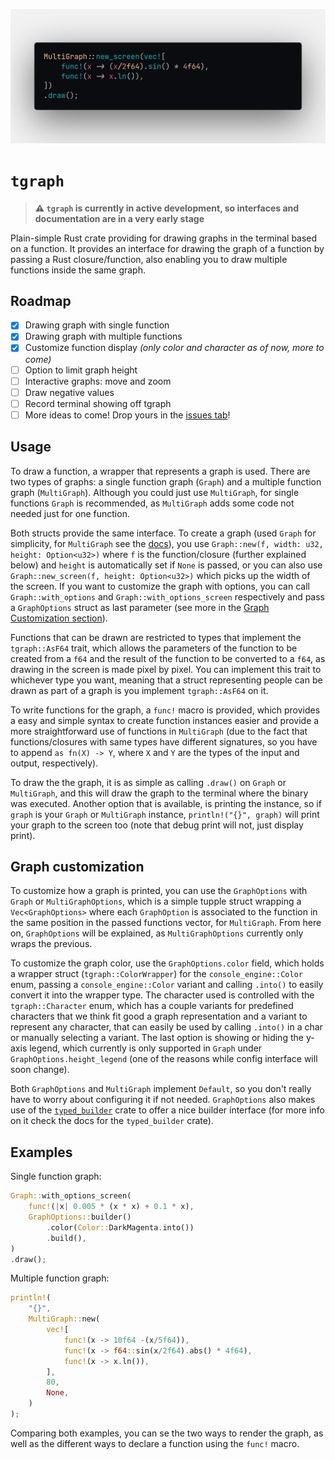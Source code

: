 ![Easy print multiple functions](https://raw.githubusercontent.com/HipyCas/tgraph/master/multi_graph.png)

# `tgraph`

> **:warning: `tgraph` is currently in active development, so interfaces and documentation are in a very early stage**

Plain-simple Rust crate providing for drawing graphs in the terminal based on a function. It provides an interface for drawing the graph of a function by passing a Rust closure/function, also enabling you to draw multiple functions inside the same graph.

## Roadmap

- [x] Drawing graph with single function
- [x] Drawing graph with multiple functions
- [x] Customize function display _(only color and character as of now, more to come)_
- [ ] Option to limit graph height
- [ ] Interactive graphs: move and zoom
- [ ] Draw negative values
- [ ] Record terminal showing off tgraph
- [ ] More ideas to come! Drop yours in the [issues tab](https://github.com/hipycas/tgraph/issues)!

## Usage

To draw a function, a wrapper that represents a graph is used. There are two types of graphs: a single function graph (`Graph`) and a multiple function graph (`MultiGraph`). Although you could just use `MultiGraph`, for single functions `Graph` is recommended, as `MultiGraph` adds some code not needed just for one function.

Both structs provide the same interface. To create a graph (used `Graph` for simplicity, for `MultiGraph` see the [docs](https://docs.rs/tgraph)), you use `Graph::new(f, width: u32, height: Option<u32>)` where `f` is the function/closure (further explained below) and `height` is automatically set if `None` is passed, or you can also use `Graph::new_screen(f, height: Option<u32>)` which picks up the width of the screen. If you want to customize the graph with options, you can call `Graph::with_options` and `Graph::with_options_screen` respectively and pass a `GraphOptions` struct as last parameter (see more in the [Graph Customization section](#graph-customization)).

Functions that can be drawn are restricted to types that implement the `tgraph::AsF64` trait, which allows the parameters of the function to be created from a `f64` and the result of the function to be converted to a `f64`, as drawing in the screen is made pixel by pixel. You can implement this trait to whichever type you want, meaning that a struct representing people can be drawn as part of a graph is you implement `tgraph::AsF64` on it.

To write functions for the graph, a `func!` macro is provided, which provides a easy and simple syntax to create function instances easier and provide a more straightforward use of functions in `MultiGraph` (due to the fact that functions/closures with same types have different signatures, so you have to append `as fn(X) -> Y`, where `X` and `Y` are the types of the input and output, respectively).

To draw the the graph, it is as simple as calling `.draw()` on `Graph` or `MultiGraph`, and this will draw the graph to the terminal where the binary was executed. Another option that is available, is printing the instance, so if `graph` is your `Graph` or `MultiGraph` instance, `println!("{}", graph)` will print your graph to the screen too (note that debug print will not, just display print).

## Graph customization

To customize how a graph is printed, you can use the `GraphOptions` with `Graph` or `MultiGraphOptions`, which is a simple tupple struct wrapping a `Vec<GraphOptions>` where each `GraphOption` is associated to the function in the same position in the passed functions vector, for `MultiGraph`. From here on, `GraphOptions` will be explained, as `MultiGraphOptions` currently only wraps the previous.

To customize the graph color, use the `GraphOptions.color` field, which holds a wrapper struct (`tgraph::ColorWrapper`) for the `console_engine::Color` enum, passing a `console_engine::Color` variant and calling `.into()` to easily convert it into the wrapper type. The character used is controlled with the `tgraph::Character` enum, which has a couple variants for predefined characters that we think fit good a graph representation and a variant to represent any character, that can easily be used by calling `.into()` in a char or manually selecting a variant. The last option is showing or hiding the y-axis legend, which currently is only supported in `Graph` under `GraphOptions.height_legend` (one of the reasons while config interface will soon change).

Both `GraphOptions` and `MultiGraph` implement `Default`, so you don't really have to worry about configuring it if not needed. `GraphOptions` also makes use of the [`typed_builder`](https://crates.io/crates/typed-builder) crate to offer a nice builder interface (for more info on it check the docs for the `typed_builder` crate).

## Examples

Single function graph:

```rust
Graph::with_options_screen(
    func!(|x| 0.005 * (x * x) + 0.1 * x),
    GraphOptions::builder()
        .color(Color::DarkMagenta.into())
        .build(),
)
.draw();
```

Multiple function graph:

```rust
println!(
    "{}",
    MultiGraph::new(
        vec![
            func!(x -> 10f64 -(x/5f64)),
            func!(x -> f64::sin(x/2f64).abs() * 4f64),
            func!(x -> x.ln()),
        ],
        80,
        None,
    )
);
```

Comparing both examples, you can se the two ways to render the graph, as well as the different ways to declare a function using the `func!` macro.
